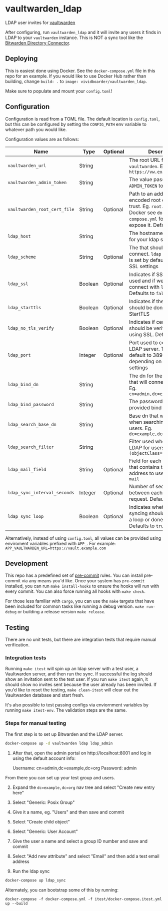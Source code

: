 # vaultwarden_ldap
LDAP user invites for [vaultwarden](https://github.com/dani-garcia/vaultwarden)

After configuring, run `vaultwarden_ldap` and it will invite any users it finds in LDAP to your `vaultwarden` instance. This is NOT a sync tool like the [Bitwarden Directory Connector](https://bitwarden.com/help/directory-sync/).

## Deploying

This is easiest done using Docker. See the `docker-compose.yml` file in this repo for an example. If you would like to use Docker Hub rather than building, change `build: .` to `image: vividboarder/vaultwarden_ldap`.

Make sure to populate and mount your `config.toml`!

## Configuration

Configuration is read from a TOML file. The default location is `config.toml`, but this can be configured by setting the `CONFIG_PATH` env variable to whatever path you would like.

Configuration values are as follows:

|Name|Type|Optional|Description|
|----|----|--------|-----------|
|`vaultwarden_url`|String||The root URL for accessing `vaultwarden`. Eg: `https://vw.example.com`|
|`vaultwarden_admin_token`|String||The value passed as `ADMIN_TOKEN` to `vaultwarden`|
|`vaultwarden_root_cert_file`|String|Optional|Path to an additional der-encoded root certificate to trust. Eg. `root.cert`. If using Docker see `docker-compose.yml` for how to expose it. Defaults to `empty`|
|`ldap_host`|String||The hostname or IP address for your ldap server|
|`ldap_scheme`|String|Optional|The that should be used to connect. `ldap` or `ldaps`. This is set by default based on SSL settings|
|`ldap_ssl`|Boolean|Optional|Indicates if SSL should be used and if we should connect with `ldaps`. Defaults to `false`|
|`ldap_starttls`|Boolean|Optional|Indicates if the connection should be done using StartTLS|
|`ldap_no_tls_verify`|Boolean|Optional|Indicates if certificate should be verified when using SSL. Defaults to `true`|
|`ldap_port`|Integer|Optional|Port used to connect to the LDAP server. This will default to 389 or 636, depending on your SSL settings|
|`ldap_bind_dn`|String||The dn for the bind user that will connect to LDAP. Eg. `cn=admin,dc=example,dc=org`|
|`ldap_bind_password`|String||The password for the provided bind user.|
|`ldap_search_base_dn`|String||Base dn that will be used when searching LDAP for users. Eg. `dc=example,dc=org`|
|`ldap_search_filter`|String||Filter used when searching LDAP for users. Eg. `(&(objectClass=*)(uid=*))`|
|`ldap_mail_field`|String|Optional|Field for each user record that contains the email address to use. Defaults to `mail`|
|`ldap_sync_interval_seconds`|Integer|Optional|Number of seconds to wait between each LDAP request. Defaults to `60`|
|`ldap_sync_loop`|Boolean|Optional|Indicates whether or not syncing should be polled in a loop or done once. Defaults to `true`|

Alternatively, instead of using `config.toml`, all values can be provided using enviroment variables prefixed with `APP_`. For example: `APP_VAULTWARDEN_URL=https://vault.example.com`

## Development

This repo has a predefined set of [pre-commit](https://pre-commit.com) rules. You can install pre-commit via any means you'd like. Once your system has `pre-commit` installed, you can run `make install-hooks` to ensure the hooks will run with every commit. You can also force running all hooks with `make check`.

For those less familiar with `cargo`, you can use the `make` targets that have been included for common tasks like running a debug version. `make run-debug` or building a release version `make release`.

## Testing

There are no unit tests, but there are integration tests that require manual verification.

### Integration tests

Running `make itest` will spin up an ldap server with a test user, a Vaultwarden server, and then run the sync. If successful the log should show an invitation sent to the test user. If you run `make itest` again, it should show no invites sent because the user already has been invited. If you'd like to reset the testing, `make clean-itest` will clear out the Vaultwarden database and start fresh.

It's also possible to test passing configs via enviornment variables by running `make itest-env`. The validation steps are the same.


### Steps for manual testing

The first step is to set up Bitwarden and the LDAP server.

```bash
docker-compose up -d vaultwarden ldap ldap_admin
```

1. After that, open the admin portal on http://localhost:8001 and log in using the default account info:

    Username: cn=admin,dc=example,dc=org
    Password: admin

From there you can set up your test group and users.

2. Expand the `dc=example,dc=org` nav tree and select "Create new entry here"
3. Select "Generic: Posix Group"
4. Give it a name, eg. "Users" and then save and commit
5. Select "Create child object"
6. Select "Generic: User Account"
7. Give the user a name and select a group ID number and save and commit
8. Select "Add new attribute" and select "Email" and then add a test email address

9. Run the ldap sync

```bash
docker-compose up ldap_sync
```

Alternately, you can bootstrap some of this by running:

    docker-compose -f docker-compose.yml -f itest/docker-compose.itest.yml up --build
